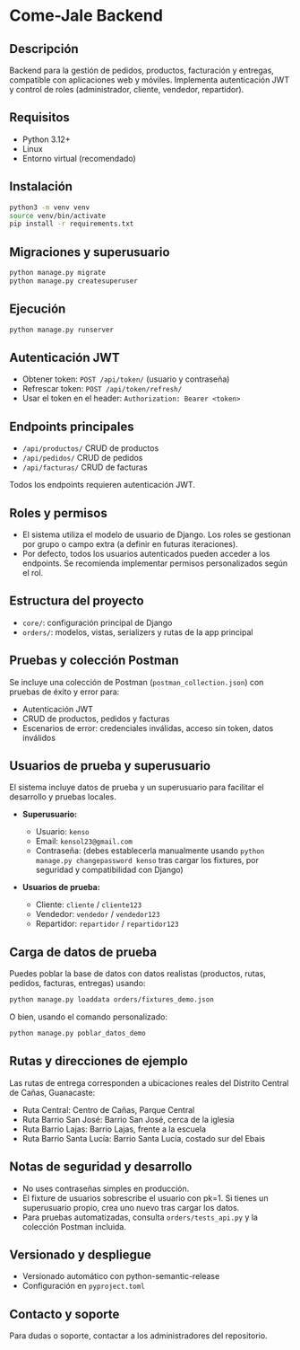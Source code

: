 # Come-Jale Backend

## Descripción
Backend para la gestión de pedidos, productos, facturación y entregas, compatible con aplicaciones web y móviles. Implementa autenticación JWT y control de roles (administrador, cliente, vendedor, repartidor).

## Requisitos
- Python 3.12+
- Linux
- Entorno virtual (recomendado)

## Instalación
```bash
python3 -m venv venv
source venv/bin/activate
pip install -r requirements.txt
```

## Migraciones y superusuario
```bash
python manage.py migrate
python manage.py createsuperuser
```

## Ejecución
```bash
python manage.py runserver
```

## Autenticación JWT
- Obtener token: `POST /api/token/` (usuario y contraseña)
- Refrescar token: `POST /api/token/refresh/`
- Usar el token en el header: `Authorization: Bearer <token>`

## Endpoints principales
- `/api/productos/` CRUD de productos
- `/api/pedidos/` CRUD de pedidos
- `/api/facturas/` CRUD de facturas

Todos los endpoints requieren autenticación JWT.

## Roles y permisos
- El sistema utiliza el modelo de usuario de Django. Los roles se gestionan por grupo o campo extra (a definir en futuras iteraciones).
- Por defecto, todos los usuarios autenticados pueden acceder a los endpoints. Se recomienda implementar permisos personalizados según el rol.

## Estructura del proyecto
- `core/`: configuración principal de Django
- `orders/`: modelos, vistas, serializers y rutas de la app principal

## Pruebas y colección Postman
Se incluye una colección de Postman (`postman_collection.json`) con pruebas de éxito y error para:
- Autenticación JWT
- CRUD de productos, pedidos y facturas
- Escenarios de error: credenciales inválidas, acceso sin token, datos inválidos

## Usuarios de prueba y superusuario

El sistema incluye datos de prueba y un superusuario para facilitar el desarrollo y pruebas locales.

- **Superusuario:**
  - Usuario: `kenso`
  - Email: `kensol23@gmail.com`
  - Contraseña: (debes establecerla manualmente usando `python manage.py changepassword kenso` tras cargar los fixtures, por seguridad y compatibilidad con Django)

- **Usuarios de prueba:**
  - Cliente: `cliente` / `cliente123`
  - Vendedor: `vendedor` / `vendedor123`
  - Repartidor: `repartidor` / `repartidor123`

## Carga de datos de prueba

Puedes poblar la base de datos con datos realistas (productos, rutas, pedidos, facturas, entregas) usando:

```bash
python manage.py loaddata orders/fixtures_demo.json
```

O bien, usando el comando personalizado:

```bash
python manage.py poblar_datos_demo
```

## Rutas y direcciones de ejemplo

Las rutas de entrega corresponden a ubicaciones reales del Distrito Central de Cañas, Guanacaste:
- Ruta Central: Centro de Cañas, Parque Central
- Ruta Barrio San José: Barrio San José, cerca de la iglesia
- Ruta Barrio Lajas: Barrio Lajas, frente a la escuela
- Ruta Barrio Santa Lucía: Barrio Santa Lucía, costado sur del Ebais

## Notas de seguridad y desarrollo
- No uses contraseñas simples en producción.
- El fixture de usuarios sobrescribe el usuario con pk=1. Si tienes un superusuario propio, crea uno nuevo tras cargar los datos.
- Para pruebas automatizadas, consulta `orders/tests_api.py` y la colección Postman incluida.

## Versionado y despliegue
- Versionado automático con python-semantic-release
- Configuración en `pyproject.toml`

## Contacto y soporte
Para dudas o soporte, contactar a los administradores del repositorio.
